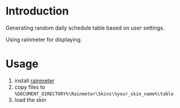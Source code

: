# Introduction

Generating random daily schedule table based on user settings.

Using rainmeter for displaying.

# Usage

1. install [rainmeter](https://www.rainmeter.net/)
2. copy files to `%DOCUMENT_DIRECTORY%\Rainmeter\Skins\%your_skin_name%\table`
3. load the skin